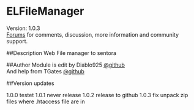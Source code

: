 # ELFileManager

Version: 1.0.3<br />
[Forums](http://forums.sentora.org/showthread.php?tid=2076) 
for comments, discussion, more information and community support.


##Description
Web File manager to sentora 

##Author
Module is edit by Diablo925 [@github](https://github.com/Diablo925) <br />
And help from TGates [@github](https://github.com/TGates71) 

##Version updates

1.0.0 testet
1.0.1 never release
1.0.2 release to github
1.0.3 fix unpack zip files where .htaccess file are in 
